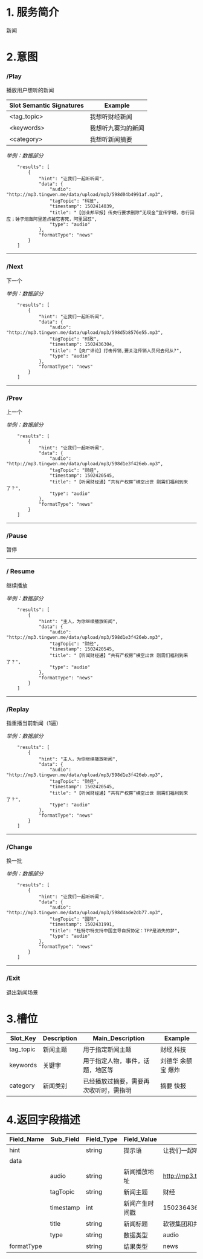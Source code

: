 
# 1. 服务简介

新闻

# 2.意图

### \/Play

播放用户想听的新闻

| **Slot Semantic Signatures** | **Example** |
| --- | --- |
| &lt;tag_topic&gt; | 我想听财经新闻 |
| &lt;keywords&gt; | 我想听九寨沟的新闻 |
| &lt;category&gt; | 我想听新闻摘要 |

_举例：数据部分_
```
    "results": [
        {
            "hint": "让我们一起听听闻",
            "data": {
                "audio": "http://mp3.tingwen.me/data/upload/mp3/598d04b4991af.mp3",
                "tagTopic": "科技",
                "timestamp": 1502414039,
                "title": "【创业邦早报】传央行要求删除“无现金”宣传字眼，总行回应；锤子炮轰阿里差点被它害死，阿里回怼",
                "type": "audio"
            },
            "formatType": "news"
        }
    ]
```

---


### \/Next
下一个

_举例：数据部分_
```
    "results": [
        {
            "hint": "让我们一起听听闻",
            "data": {
                "audio": "http://mp3.tingwen.me/data/upload/mp3/598d5b8576e55.mp3",
                "tagTopic": "时政",
                "timestamp": 1502436304,
                "title": "【央广评论】打击传销,要关注传销人员何去何从?",
                "type": "audio"
            },
            "formatType": "news"
        }
    ]
```

---

### \/Prev
上一个

_举例：数据部分_
```
    "results": [
        {
            "hint": "让我们一起听听闻",
            "data": {
                "audio": "http://mp3.tingwen.me/data/upload/mp3/598d1e3f426eb.mp3",
                "tagTopic": "财经",
                "timestamp": 1502420545,
                "title": "【听闻财经通】“共有产权房”横空出世 刚需们福利到来了？",
                "type": "audio"
            },
            "formatType": "news"
        }
    ]
```

---

### \/Pause
暂停

---

### \/ Resume
继续播放

_举例：数据部分_
```
    "results": [
        {
            "hint": "主人，为你继续播放听闻",
            "data": {
                "audio": "http://mp3.tingwen.me/data/upload/mp3/598d1e3f426eb.mp3",
                "tagTopic": "财经",
                "timestamp": 1502420545,
                "title": "【听闻财经通】“共有产权房”横空出世 刚需们福利到来了？",
                "type": "audio"
            },
            "formatType": "news"
        }
    ]
```

---

### \/Replay
指重播当前新闻（1遍）

_举例：数据部分_

```
    "results": [
        {
            "hint": "主人，为你继续播放听闻",
            "data": {
                "audio": "http://mp3.tingwen.me/data/upload/mp3/598d1e3f426eb.mp3",
                "tagTopic": "财经",
                "timestamp": 1502420545,
                "title": "【听闻财经通】“共有产权房”横空出世 刚需们福利到来了？",
                "type": "audio"
            },
            "formatType": "news"
        }
    ]
```

---

### \/Change
换一批

_举例：数据部分_

```
    "results": [
        {
            "hint": "让我们一起听听闻",
            "data": {
                "audio": "http://mp3.tingwen.me/data/upload/mp3/598d4ade2db77.mp3",
                "tagTopic": "国际",
                "timestamp": 1502431991,
                "title": "杜特尔特支持中国主导自贸协定：TPP是消失的梦",
                "type": "audio"
            },
            "formatType": "news"
        }
    ]
```

---

### \/Exit
退出新闻场景


# 3.槽位

| **Slot\_Key** | **Description** | **Main\_Description** | **Example** |
| --- | --- | --- | --- |
| tag_topic | 新闻主题 | 用于指定新闻主题 | 财经,科技 |
| keywords | 关键字 | 用于指定人物，事件，话题，地区等 | 刘德华 余额宝 爆炸 |
| category | 新闻类别 | 已经播放过摘要，需要再次收听时，需指明 | 摘要 快报 |

# 4.返回字段描述

| **Field\_Name** | **Sub\_Field** | **Field\_Type** | **Field\_Value** | **Field\_Example** |
| --- | --- | --- | --- | --- |
| hint |  | string | 提示语 | 让我们一起听听闻 |
| data |  |  |  |  |
|  | audio | string | 新闻播放地址 | http://mp3.tingwen.me/data/upload/mp3/596e2a9d01ae2.mp3 |
|  | tagTopic | string | 新闻主题 | 财经 |
|  | timestamp | int | 新闻产生时间戳 | 1502364363 |
|  | title | string | 新闻标题 | 软银集团和共享办公空间公司WeWork在日本成立合资公司 |
|  | type | string | 数据类型 | audio |
| formatType |  | string | 结果类型 | news |
